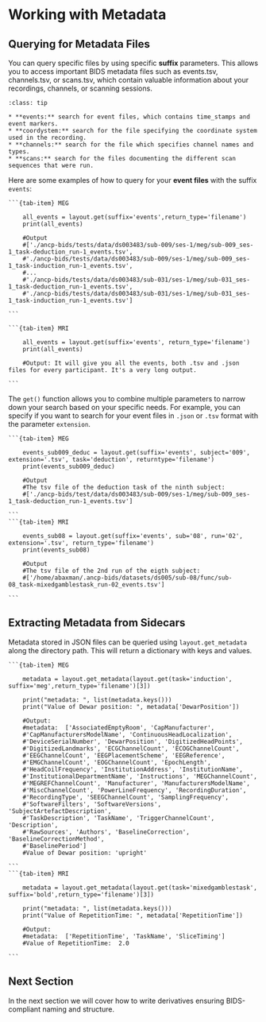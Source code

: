 # Working with Metadata

## Querying for Metadata Files

You can query specific files by using specific **suffix** parameters. This allows you to access important BIDS metadata files such as events.tsv, channels.tsv, or scans.tsv, which contain valuable information about your recordings, channels, or scanning sessions.

```{admonition} Common suffixes in MEG data:
:class: tip

* **events:** search for event files, which contains time_stamps and event markers.
* **coordystem:** search for the file specifying the coordinate system used in the recording.
* **channels:** search for the file which specifies channel names and types.
* **scans:** search for the files documenting the different scan sequences that were run.

```

Here are some examples of how to query for your **event files** with the suffix `events`:


````{tab-set}
```{tab-item} MEG

    all_events = layout.get(suffix='events',return_type='filename')
    print(all_events)

    #Output
    #['./ancp-bids/tests/data/ds003483/sub-009/ses-1/meg/sub-009_ses-1_task-deduction_run-1_events.tsv',
    #'./ancp-bids/tests/data/ds003483/sub-009/ses-1/meg/sub-009_ses-1_task-induction_run-1_events.tsv',
    #...
    #'./ancp-bids/tests/data/ds003483/sub-031/ses-1/meg/sub-031_ses-1_task-deduction_run-1_events.tsv',
    #'./ancp-bids/tests/data/ds003483/sub-031/ses-1/meg/sub-031_ses-1_task-induction_run-1_events.tsv']

```

```{tab-item} MRI

    all_events = layout.get(suffix='events', return_type='filename')
    print(all_events)

    #Output: It will give you all the events, both .tsv and .json files for every participant. It's a very long output.

```
````

The `get()` function allows you to combine multiple parameters to narrow down your search based on your specific needs.  For example, you can specify if you want to search for your event files in `.json` or `.tsv` format with the parameter `extension`.

````{tab-set}
```{tab-item} MEG

    events_sub009_deduc = layout.get(suffix='events', subject='009', extension='.tsv', task='deduction', returntype='filename')
    print(events_sub009_deduc)

    #Output
    #The tsv file of the deduction task of the ninth subject: 
    #['./ancp-bids/test/data/ds003483/sub-009/ses-1/meg/sub-009_ses-1_task-deduction_run-1_events.tsv']

```
```{tab-item} MRI

    events_sub08 = layout.get(suffix='events', sub='08', run='02', extension='.tsv', return_type='filename')
    print(events_sub08)

    #Output
    #The tsv file of the 2nd run of the eigth subject: 
    #['/home/abaxman/.ancp-bids/datasets/ds005/sub-08/func/sub-08_task-mixedgamblestask_run-02_events.tsv']

```
````


## Extracting Metadata from Sidecars
Metadata stored in JSON files can be queried using `layout.get_metadata` along the directory path. This will return a dictionary with keys and values.


````{tab-set}
```{tab-item} MEG

    metadata = layout.get_metadata(layout.get(task='induction', suffix='meg',return_type='filename')[3])

    print("metadata: ", list(metadata.keys()))
    print("Value of Dewar position: ", metadata['DewarPosition'])

    #Output:
    #metadata:  ['AssociatedEmptyRoom', 'CapManufacturer',
    #'CapManufacturersModelName', 'ContinuousHeadLocalization',
    #'DeviceSerialNumber', 'DewarPosition', 'DigitizedHeadPoints',
    #'DigitizedLandmarks', 'ECGChannelCount', 'ECOGChannelCount',
    #'EEGChannelCount', 'EEGPlacementScheme', 'EEGReference',
    #'EMGChannelCount', 'EOGChannelCount', 'EpochLength',
    #'HeadCoilFrequency', 'InstitutionAddress', 'InstitutionName',
    #'InstitutionalDepartmentName', 'Instructions', 'MEGChannelCount',
    #'MEGREFChannelCount', 'Manufacturer', 'ManufacturersModelName',
    #'MiscChannelCount', 'PowerLineFrequency', 'RecordingDuration',
    #'RecordingType', 'SEEGChannelCount', 'SamplingFrequency',
    #'SoftwareFilters', 'SoftwareVersions', 'SubjectArtefactDescription',
    #'TaskDescription', 'TaskName', 'TriggerChannelCount', 'Description',
    #'RawSources', 'Authors', 'BaselineCorrection', 'BaselineCorrectionMethod',
    #'BaselinePeriod']
    #Value of Dewar position: 'upright'

```
```{tab-item} MRI

    metadata = layout.get_metadata(layout.get(task='mixedgamblestask', suffix='bold',return_type='filename')[3])

    print("metadata: ", list(metadata.keys()))
    print("Value of RepetitionTime: ", metadata['RepetitionTime'])

    #Output:
    #metadata:  ['RepetitionTime', 'TaskName', 'SliceTiming']
    #Value of RepetitionTime:  2.0

```
````




## Next Section
In the next section we will cover how to write derivatives ensuring BIDS-compliant naming and structure.
